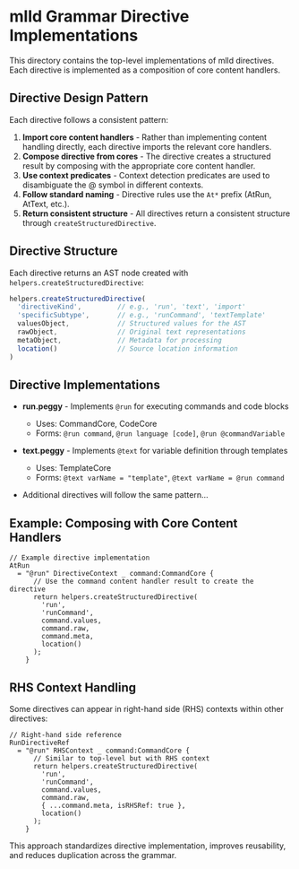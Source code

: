 # mlld Grammar Directive Implementations

This directory contains the top-level implementations of mlld directives. Each directive is implemented as a composition of core content handlers.

## Directive Design Pattern

Each directive follows a consistent pattern:

1. **Import core content handlers** - Rather than implementing content handling directly, each directive imports the relevant core handlers.
2. **Compose directive from cores** - The directive creates a structured result by composing with the appropriate core content handler.
3. **Use context predicates** - Context detection predicates are used to disambiguate the @ symbol in different contexts.
4. **Follow standard naming** - Directive rules use the `At*` prefix (AtRun, AtText, etc.).
5. **Return consistent structure** - All directives return a consistent structure through `createStructuredDirective`.

## Directive Structure

Each directive returns an AST node created with `helpers.createStructuredDirective`:

```javascript
helpers.createStructuredDirective(
  'directiveKind',         // e.g., 'run', 'text', 'import'
  'specificSubtype',       // e.g., 'runCommand', 'textTemplate'
  valuesObject,            // Structured values for the AST
  rawObject,               // Original text representations
  metaObject,              // Metadata for processing
  location()               // Source location information
)
```

## Directive Implementations

- **run.peggy** - Implements `@run` for executing commands and code blocks
  - Uses: CommandCore, CodeCore
  - Forms: `@run command`, `@run language [code]`, `@run @commandVariable`

- **text.peggy** - Implements `@text` for variable definition through templates
  - Uses: TemplateCore
  - Forms: `@text varName = "template"`, `@text varName = @run command`

- Additional directives will follow the same pattern...

## Example: Composing with Core Content Handlers

```peggy
// Example directive implementation
AtRun
  = "@run" DirectiveContext _ command:CommandCore {
      // Use the command content handler result to create the directive
      return helpers.createStructuredDirective(
        'run',
        'runCommand',
        command.values,
        command.raw,
        command.meta,
        location()
      );
    }
```

## RHS Context Handling

Some directives can appear in right-hand side (RHS) contexts within other directives:

```peggy
// Right-hand side reference
RunDirectiveRef
  = "@run" RHSContext _ command:CommandCore {
      // Similar to top-level but with RHS context
      return helpers.createStructuredDirective(
        'run',
        'runCommand',
        command.values,
        command.raw,
        { ...command.meta, isRHSRef: true },
        location()
      );
    }
```

This approach standardizes directive implementation, improves reusability, and reduces duplication across the grammar.